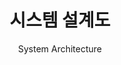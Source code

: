 ---
title: 시스템 설계도
subtitle: System Architecture
layout: default
modal-id: 5
img: new-5.drawio.png
thumbnail: new-5.drawio.png
alt: image-alt
description: 

---